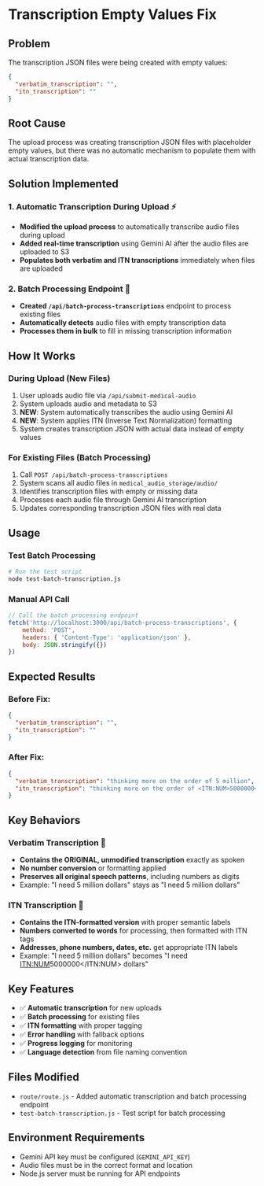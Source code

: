 # Transcription Empty Values Fix

## Problem
The transcription JSON files were being created with empty values:
```json
{
  "verbatim_transcription": "",
  "itn_transcription": ""
}
```

## Root Cause
The upload process was creating transcription JSON files with placeholder empty values, but there was no automatic mechanism to populate them with actual transcription data.

## Solution Implemented

### 1. Automatic Transcription During Upload ⚡
- **Modified the upload process** to automatically transcribe audio files during upload
- **Added real-time transcription** using Gemini AI after the audio files are uploaded to S3
- **Populates both verbatim and ITN transcriptions** immediately when files are uploaded

### 2. Batch Processing Endpoint 🔄
- **Created `/api/batch-process-transcriptions`** endpoint to process existing files
- **Automatically detects** audio files with empty transcription data
- **Processes them in bulk** to fill in missing transcription information

## How It Works

### During Upload (New Files)
1. User uploads audio file via `/api/submit-medical-audio`
2. System uploads audio and metadata to S3
3. **NEW**: System automatically transcribes the audio using Gemini AI
4. **NEW**: System applies ITN (Inverse Text Normalization) formatting
5. System creates transcription JSON with actual data instead of empty values

### For Existing Files (Batch Processing)
1. Call `POST /api/batch-process-transcriptions`
2. System scans all audio files in `medical_audio_storage/audio/`
3. Identifies transcription files with empty or missing data
4. Processes each audio file through Gemini AI transcription
5. Updates corresponding transcription JSON files with real data

## Usage

### Test Batch Processing
```bash
# Run the test script
node test-batch-transcription.js
```

### Manual API Call
```javascript
// Call the batch processing endpoint
fetch('http://localhost:3000/api/batch-process-transcriptions', {
    method: 'POST',
    headers: { 'Content-Type': 'application/json' },
    body: JSON.stringify({})
})
```

## Expected Results

### Before Fix:
```json
{
  "verbatim_transcription": "",
  "itn_transcription": ""
}
```

### After Fix:
```json
{
  "verbatim_transcription": "thinking more on the order of 5 million",
  "itn_transcription": "thinking more on the order of <ITN:NUM>5000000</ITN:NUM>"
}
```

## Key Behaviors

### Verbatim Transcription 📝
- **Contains the ORIGINAL, unmodified transcription** exactly as spoken
- **No number conversion** or formatting applied
- **Preserves all original speech patterns**, including numbers as digits
- Example: "I need 5 million dollars" stays as "I need 5 million dollars"

### ITN Transcription 🔧
- **Contains the ITN-formatted version** with proper semantic labels
- **Numbers converted to words** for processing, then formatted with ITN tags
- **Addresses, phone numbers, dates, etc.** get appropriate ITN labels
- Example: "I need 5 million dollars" becomes "I need <ITN:NUM>5000000</ITN:NUM> dollars"

## Key Features
- ✅ **Automatic transcription** for new uploads
- ✅ **Batch processing** for existing files
- ✅ **ITN formatting** with proper tagging
- ✅ **Error handling** with fallback options
- ✅ **Progress logging** for monitoring
- ✅ **Language detection** from file naming convention

## Files Modified
- `route/route.js` - Added automatic transcription and batch processing endpoint
- `test-batch-transcription.js` - Test script for batch processing

## Environment Requirements
- Gemini API key must be configured (`GEMINI_API_KEY`)
- Audio files must be in the correct format and location
- Node.js server must be running for API endpoints
